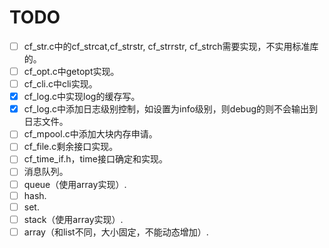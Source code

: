 # TODO

* [ ] cf_str.c中的cf_strcat,cf_strstr, cf_strrstr, cf_strch需要实现，不实用标准库的。
* [ ] cf_opt.c中getopt实现。
* [ ] cf_cli.c中cli实现。
* [x] cf_log.c中实现log的缓存写。
* [x] cf_log.c中添加日志级别控制，如设置为info级别，则debug的则不会输出到日志文件。
* [ ] cf_mpool.c中添加大块内存申请。
* [ ] cf_file.c剩余接口实现。
* [ ] cf_time_if.h，time接口确定和实现。
* [ ] 消息队列。
* [ ] queue（使用array实现）.
* [ ] hash.
* [ ] set.
* [ ] stack（使用array实现）.
* [ ] array（和list不同，大小固定，不能动态增加）.
